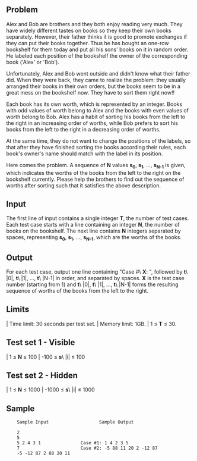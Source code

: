 Problem
-------
Alex and Bob are brothers and they both enjoy reading very much. They have widely different tastes on books so they keep their own books separately. However, their father thinks it is good to promote exchanges if they can put their books together. Thus he has bought an one-row bookshelf for them today and put all his sons' books on it in random order. He labeled each position of the bookshelf the owner of the corresponding book ('Alex' or 'Bob').

Unfortunately, Alex and Bob went outside and didn't know what their father did. When they were back, they came to realize the problem: they usually arranged their books in their own orders, but the books seem to be in a great mess on the bookshelf now. They have to sort them right now!!

Each book has its own worth, which is represented by an integer. Books with odd values of worth belong to Alex and the books with even values of worth belong to Bob. Alex has a habit of sorting his books from the left to the right in an increasing order of worths, while Bob prefers to sort his books from the left to the right in a decreasing order of worths.

At the same time, they do not want to change the positions of the labels, so that after they have finished sorting the books according their rules, each book's owner's name should match with the label in its position.

Here comes the problem. A sequence of **N** values **s<sub>0</sub>**, **s<sub>1</sub>**, ..., **s<sub>N-1</sub>** is given, which indicates the worths of the books from the left to the right on the bookshelf currently. Please help the brothers to find out the sequence of worths after sorting such that it satisfies the above description.

Input
-----
The first line of input contains a single integer **T**, the number of test
cases. Each test case starts with a line containing an integer **N**, the
number of books on the bookshelf. The next line contains **N** integers
separated by spaces, representing **s<sub>0</sub>**, **s<sub>1</sub>**, ..., **s<sub>N-1</sub>**, which are the worths of the books.

Output
------
For each test case, output one line containing "Case #\ **X**: ", followed by
**t**\ |0|, **t**\ |1|, ..., **t**\ |N-1| in order, and separated by spaces.
**X** is the test case number (starting from 1) and **t**\ |0|, **t**\ |1|,
..., **t**\ |N-1| forms the resulting sequence of worths of the books from the
left to the right.

Limits
------
| Time limit: 30 seconds per test set.
| Memory limit: 1GB.
| 1 ≤ **T** ≤ 30.

Test set 1 - Visible
--------------------
| 1 ≤ **N** ≤ 100
| -100 ≤ **s**\ |i| ≤ 100

Test set 2 - Hidden
-------------------
| 1 ≤ **N** ≤ 1000
| -1000 ≤ **s**\ |i| ≤ 1000

Sample
------
```
    Sample Input                   Sample Output

    2
    5
    5 2 4 3 1               Case #1: 1 4 2 3 5
    7                       Case #2: -5 88 11 20 2 -12 87
    -5 -12 87 2 88 20 11
```
